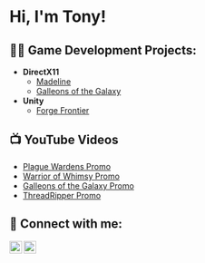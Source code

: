 <h1>Hi, I'm Tony!

<h2>👨‍💻 Game Development Projects:</h2>

- <b>DirectX11</b>
  - [Madeline](https://github.com/TonyRoldan/DirectX11-Madeline)
  - [Galleons of the Galaxy](https://github.com/TonyRoldan/DirectX11-GalleonsOfTheGalaxy)
- <b>Unity</b>
  - [Forge Frontier](https://github.com/TonyRoldan/Unity-ForgeFrontier)

<h2>📺 YouTube Videos</h2>

- [Plague Wardens Promo](https://www.youtube.com/watch?v=79LJR51OfgE)
- [Warrior of Whimsy Promo](https://www.youtube.com/watch?v=wqK0F7rC_V0&t=7s)
- [Galleons of the Galaxy Promo](https://www.youtube.com/watch?v=7ZX9Q1flWqc&t=1s)
- [ThreadRipper Promo](https://www.youtube.com/watch?v=aIZstB7jt94)

<h2> 🤳 Connect with me:</h2>

[<img align="left" alt="TonyRoldan | YouTube" width="22px" src="https://cdn.jsdelivr.net/npm/simple-icons@v3/icons/youtube.svg" />][youtube]
[<img align="left" alt="TonyRoldan | LinkedIn" width="22px" src="https://cdn.jsdelivr.net/npm/simple-icons@v3/icons/linkedin.svg" />][linkedin]

[youtube]: https://www.youtube.com/@AntonioRoldanGameDev
[linkedin]: https://www.linkedin.com/in/antoniogroldan/
